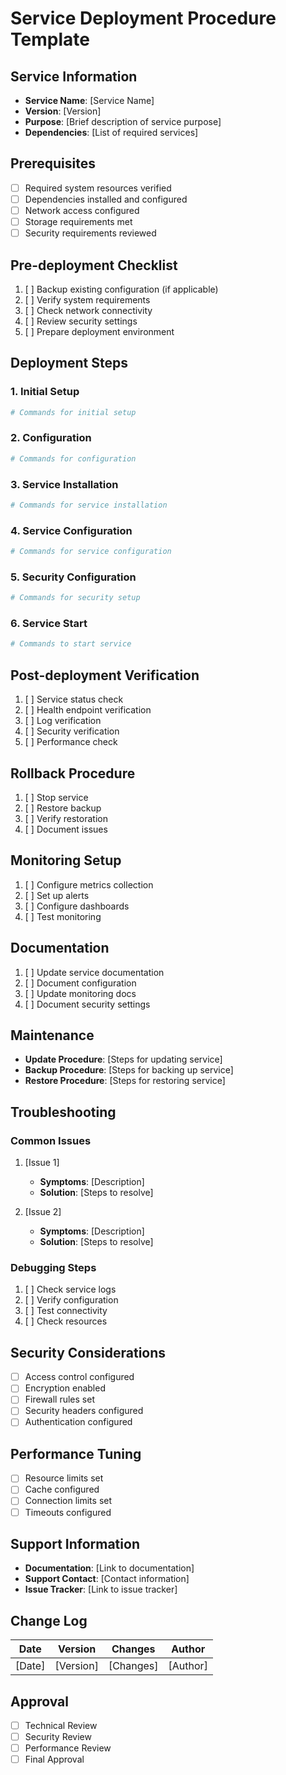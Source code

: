 # Service Deployment Procedure Template

## Service Information
- **Service Name**: [Service Name]
- **Version**: [Version]
- **Purpose**: [Brief description of service purpose]
- **Dependencies**: [List of required services]

## Prerequisites
- [ ] Required system resources verified
- [ ] Dependencies installed and configured
- [ ] Network access configured
- [ ] Storage requirements met
- [ ] Security requirements reviewed

## Pre-deployment Checklist
1. [ ] Backup existing configuration (if applicable)
2. [ ] Verify system requirements
3. [ ] Check network connectivity
4. [ ] Review security settings
5. [ ] Prepare deployment environment

## Deployment Steps

### 1. Initial Setup
```bash
# Commands for initial setup
```

### 2. Configuration
```bash
# Commands for configuration
```

### 3. Service Installation
```bash
# Commands for service installation
```

### 4. Service Configuration
```bash
# Commands for service configuration
```

### 5. Security Configuration
```bash
# Commands for security setup
```

### 6. Service Start
```bash
# Commands to start service
```

## Post-deployment Verification
1. [ ] Service status check
2. [ ] Health endpoint verification
3. [ ] Log verification
4. [ ] Security verification
5. [ ] Performance check

## Rollback Procedure
1. [ ] Stop service
2. [ ] Restore backup
3. [ ] Verify restoration
4. [ ] Document issues

## Monitoring Setup
1. [ ] Configure metrics collection
2. [ ] Set up alerts
3. [ ] Configure dashboards
4. [ ] Test monitoring

## Documentation
1. [ ] Update service documentation
2. [ ] Document configuration
3. [ ] Update monitoring docs
4. [ ] Document security settings

## Maintenance
- **Update Procedure**: [Steps for updating service]
- **Backup Procedure**: [Steps for backing up service]
- **Restore Procedure**: [Steps for restoring service]

## Troubleshooting
### Common Issues
1. [Issue 1]
   - **Symptoms**: [Description]
   - **Solution**: [Steps to resolve]

2. [Issue 2]
   - **Symptoms**: [Description]
   - **Solution**: [Steps to resolve]

### Debugging Steps
1. [ ] Check service logs
2. [ ] Verify configuration
3. [ ] Test connectivity
4. [ ] Check resources

## Security Considerations
- [ ] Access control configured
- [ ] Encryption enabled
- [ ] Firewall rules set
- [ ] Security headers configured
- [ ] Authentication configured

## Performance Tuning
- [ ] Resource limits set
- [ ] Cache configured
- [ ] Connection limits set
- [ ] Timeouts configured

## Support Information
- **Documentation**: [Link to documentation]
- **Support Contact**: [Contact information]
- **Issue Tracker**: [Link to issue tracker]

## Change Log
| Date | Version | Changes | Author |
|------|---------|---------|---------|
| [Date] | [Version] | [Changes] | [Author] |

## Approval
- [ ] Technical Review
- [ ] Security Review
- [ ] Performance Review
- [ ] Final Approval 